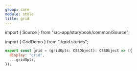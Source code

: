```yaml
---
group: core
module: style
title: grid
---
```


import { Source } from "src-app/storybook/common/Source";

import { GridDemo } from "./grid.stories";

<GridDemo />

```js
export const grid = (gridOpts: CSSObject): CSSObject => ({
  display: "grid",
  ...gridOpts,
});
```

<Source path="src-core/style/grid.ts" />
